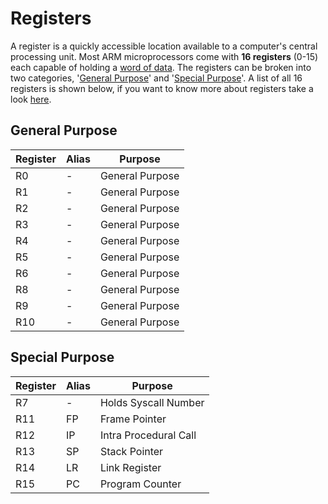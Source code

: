 # Registers

A register is a quickly accessible location available to a computer's central processing unit. Most ARM microprocessors come with **16 registers** (0-15) each capable of holding a [word of data](https://en.wikipedia.org/wiki/Word_(computer_architecture)). The registers can be broken into two categories, '[General Purpose](https://github.com/jgphilpott/asmtut/tree/master/registers#general-purpose)' and '[Special Purpose](https://github.com/jgphilpott/asmtut/tree/master/registers#special-purpose)'. A list of all 16 registers is shown below, if you want to know more about registers take a look [here](https://azeria-labs.com/arm-data-types-and-registers-part-2/).

## General Purpose

Register | Alias | Purpose
--- | --- | ---
R0 | - | General Purpose
R1 | - | General Purpose
R2 | - | General Purpose
R3 | - | General Purpose
R4 | - | General Purpose
R5 | - | General Purpose
R6 | - | General Purpose
R8 | - | General Purpose
R9 | - | General Purpose
R10 | - | General Purpose

## Special Purpose

Register | Alias | Purpose
--- | --- | ---
R7 | - | Holds Syscall Number
R11 | FP | Frame Pointer
R12 | IP | Intra Procedural Call
R13 | SP | Stack Pointer
R14 | LR | Link Register
R15 | PC | Program Counter
